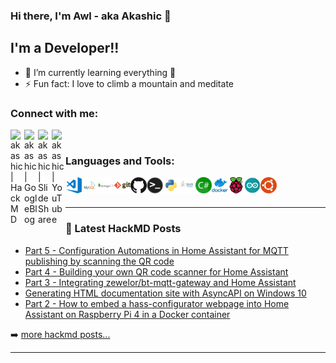 ### Hi there, I'm Awl - aka Akashic 👋

## I'm a Developer!!

- 🌱 I’m currently learning everything 🤣
- ⚡ Fun fact: I love to climb a mountain and meditate

<!-- ### Spotify Playing 🎧
[<img src="https://novatorem-awlchang.vercel.app/api/spotify" alt="codeSTACKr Spotify Playing" width="350" />](https://open.spotify.com/user/r5n743pzm2fm0gad9jmfraohg) -->

### Connect with me:
[<img align="left" alt="akashic | HackMD" width="22px" src="https://img.icons8.com/ios-filled/50/000000/document--v1.png" />][hackmd]
[<img align="left" alt="akashic | GoogleBlog" width="22px" src="https://cdn.jsdelivr.net/npm/simple-icons@v5/icons/blogger.svg" />][googleblog]
[<img align="left" alt="akashic | SlideShare" width="22px" src="https://cdn.jsdelivr.net/npm/simple-icons@v5/icons/slideshare.svg" />][slideshare]
[<img align="left" alt="akashic | YouTube" width="22px" src="https://cdn.jsdelivr.net/npm/simple-icons@v5/icons/youtube.svg" />][youtube]

<br />

### Languages and Tools:

<img align="left" alt="Visual Studio Code" width="26px" src="https://raw.githubusercontent.com/github/explore/80688e429a7d4ef2fca1e82350fe8e3517d3494d/topics/visual-studio-code/visual-studio-code.png" />
<img align="left" alt="MySQL" width="26px" src="https://raw.githubusercontent.com/github/explore/80688e429a7d4ef2fca1e82350fe8e3517d3494d/topics/mysql/mysql.png" />
<img align="left" alt="MongoDB" width="26px" src="https://raw.githubusercontent.com/github/explore/80688e429a7d4ef2fca1e82350fe8e3517d3494d/topics/mongodb/mongodb.png" />
<img align="left" alt="Git" width="26px" src="https://raw.githubusercontent.com/github/explore/80688e429a7d4ef2fca1e82350fe8e3517d3494d/topics/git/git.png" />
<img align="left" alt="GitHub" width="26px" src="https://raw.githubusercontent.com/github/explore/78df643247d429f6cc873026c0622819ad797942/topics/github/github.png" />
<img align="left" alt="Terminal" width="26px" src="https://raw.githubusercontent.com/github/explore/80688e429a7d4ef2fca1e82350fe8e3517d3494d/topics/terminal/terminal.png" />
<img align="left" alt="Python" width="26px" src="https://raw.githubusercontent.com/github/explore/80688e429a7d4ef2fca1e82350fe8e3517d3494d/topics/python/python.png" />
<img align="left" alt="C Sharp" width="26px" src="https://raw.githubusercontent.com/github/explore/80688e429a7d4ef2fca1e82350fe8e3517d3494d/topics/java/java.png" />
<img align="left" alt="C Sharp" width="26px" src="https://raw.githubusercontent.com/github/explore/80688e429a7d4ef2fca1e82350fe8e3517d3494d/topics/csharp/csharp.png" />
<img align="left" alt="C Sharp" width="26px" src="https://raw.githubusercontent.com/github/explore/80688e429a7d4ef2fca1e82350fe8e3517d3494d/topics/docker/docker.png" />
<img align="left" alt="C Sharp" width="26px" src="https://raw.githubusercontent.com/github/explore/80688e429a7d4ef2fca1e82350fe8e3517d3494d/topics/raspberry-pi/raspberry-pi.png" />
<img align="left" alt="C Sharp" width="26px" src="https://raw.githubusercontent.com/github/explore/80688e429a7d4ef2fca1e82350fe8e3517d3494d/topics/arduino/arduino.png" />
<img align="left" alt="C Sharp" width="26px" src="https://raw.githubusercontent.com/github/explore/80688e429a7d4ef2fca1e82350fe8e3517d3494d/topics/ubuntu/ubuntu.png" />

<br />
<br />

---

<!-- ### 📺 Latest YouTube Videos -->

<!-- YOUTUBE:START -->
<!-- - [The Secret Blog Writing Formula That Actually Works](https://www.youtube.com/watch?v=-7ztydZcSgY)
- [How To Blog #short](https://www.youtube.com/watch?v=CGcv1wuwNG0)
- [Keyword Research #short](https://www.youtube.com/watch?v=5X3NjLoqUgQ)
- [Catchy Blog Titles #short](https://www.youtube.com/watch?v=gLwPcnaqSMc)
- [Top VS Code Updates | v1.57 Released!! | Tips & Tricks 2021 (Visual Studio Code)](https://www.youtube.com/watch?v=R6AgcZ9oJ4k) -->
<!-- YOUTUBE:END -->

<!-- ➡️ [more videos...](https://youtube.com/codestackr) -->

<!-- --- -->

### 📕 Latest HackMD Posts
<!-- HACKMDPOSTLIST:START -->
- [Part 5 - Configuration Automations in Home Assistant for MQTT publishing by scanning the QR code](https://hackmd.io/@JGoK5hXkSQuAC32KMw8hHw/r1mT_nd2d)
- [Part 4 - Building your own QR code scanner for Home Assistant](https://hackmd.io/@JGoK5hXkSQuAC32KMw8hHw/B1yor6Yid)
- [Part 3 - Integrating zewelor/bt-mqtt-gateway and Home Assistant](https://hackmd.io/@JGoK5hXkSQuAC32KMw8hHw/Bkn1LUhq_)
- [Generating HTML documentation site with AsyncAPI on Windows 10](https://hackmd.io/@JGoK5hXkSQuAC32KMw8hHw/Hy22Mkood)
- [Part 2 - How to embed a hass-configurator webpage into Home Assistant on Raspberry Pi 4 in a Docker container](https://hackmd.io/@JGoK5hXkSQuAC32KMw8hHw/BJzBZEoqd)
<!-- HACKMDPOSTLIST:END -->
➡️ [more hackmd posts...](https://hackmd.io/@JGoK5hXkSQuAC32KMw8hHw)

---

<!-- <details>
  <summary>:zap: Recent GitHub Activity</summary> -->
  
<!--START_SECTION:activity-->
<!-- 1. 🗣 Commented on [#1](https://github.com/codeSTACKr/portfolio-sass/issues/1) in [codeSTACKr/portfolio-sass](https://github.com/codeSTACKr/portfolio-sass)
1. 🎉 Merged PR [#1](https://github.com/codeSTACKr/portfolio-sass/pull/1) in [codeSTACKr/portfolio-sass](https://github.com/codeSTACKr/portfolio-sass)
2. 🗣 Commented on [#10](https://github.com/codeSTACKr/codestackr-vscode-theme/issues/10) in [codeSTACKr/codestackr-vscode-theme](https://github.com/codeSTACKr/codestackr-vscode-theme)
3. 🗣 Commented on [#11](https://github.com/codeSTACKr/codestackr-vscode-theme/issues/11) in [codeSTACKr/codestackr-vscode-theme](https://github.com/codeSTACKr/codestackr-vscode-theme)
4. ❌ Closed PR [#1](https://github.com/codeSTACKr/spotify-now-playing/pull/1) in [codeSTACKr/spotify-now-playing](https://github.com/codeSTACKr/spotify-now-playing) -->
<!--END_SECTION:activity-->

<!-- </details> -->

<!-- <details>
  <summary>:zap: GitHub Stats</summary>

  <img align="left" alt="codeSTACKr's GitHub Stats" src="https://github-readme-stats.codestackr.vercel.app/api?username=codeSTACKr&show_icons=true&hide_border=true" />

</details> -->

[hackmd]: https://hackmd.io/@JGoK5hXkSQuAC32KMw8hHw
[googleblog]: http://wlchang1108.blogspot.com/search/label/Unity%203D%20%E6%87%89%E7%94%A8
[slideshare]: https://www.slideshare.net/AkashaC1/presentations
[youtube]: https://www.youtube.com/playlist?list=PLVBiTBUEtrjhq4W9DlPXuLa63NJWkO7Fl
